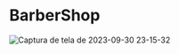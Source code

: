 # BarberShop 


![Captura de tela de 2023-09-30 23-15-32](https://github.com/DiogoSousa80/BarberShop/assets/78417752/ea020d40-ed45-4580-89f0-d8bd94d69a9a)
